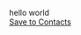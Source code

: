 hello world <br>
<a href="https://github.com/bronzegoddess/signature/raw/main/BronzeGoddess.vcf">Save to Contacts</a>
